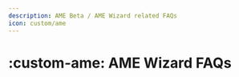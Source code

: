 ```yaml
---
description: AME Beta / AME Wizard related FAQs
icon: custom/ame
---
```


# :custom-ame: AME Wizard FAQs
